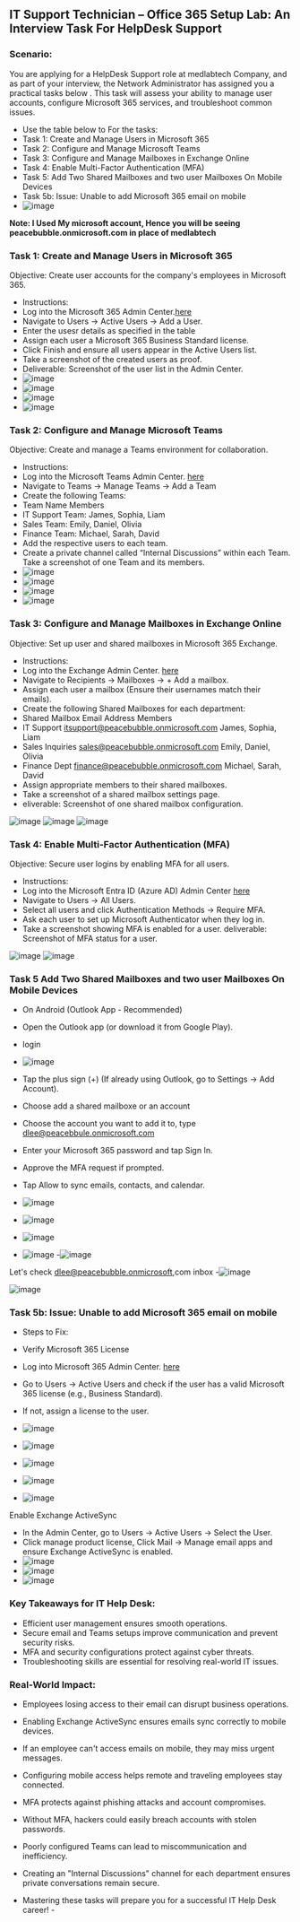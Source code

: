 ## IT Support Technician – Office 365 Setup Lab: An Interview Task For HelpDesk Support

### Scenario:
You are applying for a HelpDesk Support role at medlabtech Company, and as part of your interview, the Network Administrator has assigned you a practical tasks below . This task will assess your ability to manage user accounts, configure Microsoft 365 services, and troubleshoot common issues. 
-  Use the table below to For the tasks:
-  Task 1: Create and Manage Users in Microsoft 365
-  Task 2: Configure and Manage Microsoft Teams
-  Task 3: Configure and Manage Mailboxes in Exchange Online
-  Task 4: Enable Multi-Factor Authentication (MFA)
-  Task 5: Add Two Shared Mailboxes and two user Mailboxes On Mobile Devices
-  Task 5b:  Issue: Unable to add Microsoft 365 email on mobile
-  ![image](https://github.com/user-attachments/assets/6463fe51-7afa-4fa5-ae4c-dc076e77be80)
  

**Note: I Used My microsoft account, Hence you will be seeing peacebubble.onmicrosoft.com in place of medlabtech**

###  Task 1: Create and Manage Users in Microsoft 365
Objective: Create user accounts for the company's employees in Microsoft 365.
-  Instructions:
-  Log into the Microsoft 365 Admin Center.[here](https://admin.cloud.microsoft/)
-  Navigate to Users → Active Users → Add a User.
-  Enter the usesr details as specified in the table
-  Assign each user a Microsoft 365 Business Standard license.
-  Click Finish and ensure all users appear in the Active Users list.
-  Take a screenshot of the created users as proof.
-  Deliverable: Screenshot of the user list in the Admin Center.
-  ![image](https://github.com/user-attachments/assets/bf8a8442-042b-4232-a891-4515ada2d3e5)
-  ![image](https://github.com/user-attachments/assets/b3aa6a62-f6df-4efb-9f31-27bb0e5ff791)
-  ![image](https://github.com/user-attachments/assets/7fe63419-0a5b-4489-964c-865f87ef02c8)
-  ![image](https://github.com/user-attachments/assets/ba3f381e-38a0-4162-89d5-433765ef2538)

### Task 2: Configure and Manage Microsoft Teams
Objective: Create and manage a Teams environment for collaboration.
-  Instructions:
-  Log into the Microsoft Teams Admin Center. [here](https://admin.cloud.microsoft/)
-  Navigate to Teams → Manage Teams → Add a Team
-  Create the following Teams:
-  Team Name	Members
  -  IT Support Team:	James, Sophia, Liam
  -  Sales Team:	Emily, Daniel, Olivia
  -  Finance Team:	Michael, Sarah, David
  -  Add the respective users to each team.
  -  Create a private channel called “Internal Discussions” within each Team.
Take a screenshot of one Team and its members.
-  ![image](https://github.com/user-attachments/assets/ee32e44c-ce9b-4c59-899a-b6a423f25e3d)
-  ![image](https://github.com/user-attachments/assets/794e7073-eb68-4629-8603-277290a73d0a)
-  ![image](https://github.com/user-attachments/assets/2a57199a-0acb-40ea-9269-77761d18df97)
-  ![image](https://github.com/user-attachments/assets/4d707056-55e1-43a3-9818-1e259854c9ec)


### Task 3: Configure and Manage Mailboxes in Exchange Online
Objective: Set up user and shared mailboxes in Microsoft 365 Exchange.
-  Instructions:
-  Log into the Exchange Admin Center. [here](https://admin.exchange.microsoft.com)
-  Navigate to Recipients → Mailboxes → + Add a mailbox.
-  Assign each user a mailbox (Ensure their usernames match their emails).
-  Create the following Shared Mailboxes for each department:
-  Shared Mailbox	Email Address	Members
-  IT Support	itsupport@peacebubble.onmicrosoft.com	James, Sophia, Liam
-  Sales Inquiries	sales@peacebubble.onmicrosoft.com	Emily, Daniel, Olivia
-  Finance Dept	finance@peacebubble.onmicrosoft.com	Michael, Sarah, David
-  Assign appropriate members to their shared mailboxes.
-  Take a screenshot of a shared mailbox settings page.
  -   eliverable: Screenshot of one shared mailbox configuration.

![image](https://github.com/user-attachments/assets/8db065b5-4e67-4637-8fe2-7be0af6ca6d7)
![image](https://github.com/user-attachments/assets/3d9f45e4-b1fe-4e91-807e-ffdcccfd2cd5)
![image](https://github.com/user-attachments/assets/14d98542-0843-4b83-bbbd-4bbe5bf41035)

### Task 4: Enable Multi-Factor Authentication (MFA)
Objective: Secure user logins by enabling MFA for all users.
-  Instructions:
-  Log into the Microsoft Entra ID (Azure AD) Admin Center [here](https://entra.microsoft.com/)
-  Navigate to Users → All Users.
-  Select all users and click Authentication Methods → Require MFA.
-  Ask each user to set up Microsoft Authenticator when they log in.
-  Take a screenshot showing MFA is enabled for a user.
   deliverable: Screenshot of MFA status for a user.

![image](https://github.com/user-attachments/assets/dccc63eb-77d1-4af8-95c7-76bc3be8136c)
![image](https://github.com/user-attachments/assets/5984d93c-b298-4677-a266-2bdc18510c40)

### Task 5 Add Two Shared Mailboxes and two user Mailboxes On Mobile Devices
- On Android (Outlook App - Recommended)
- Open the Outlook app (or download it from Google Play).
- login
- ![image](https://github.com/user-attachments/assets/106f56b1-21c5-4996-a93b-4de2bcf708d0)

- Tap the plus sign (+) (If already using Outlook, go to Settings → Add Account).
- Choose add a shared mailboxe or an account
- Choose the account you want to add it to, type dlee@peacebbule.onmicrosoft.com
- Enter your Microsoft 365 password and tap Sign In.
- Approve the MFA request if prompted.
- Tap Allow to sync emails, contacts, and calendar.
- ![image](https://github.com/user-attachments/assets/3fa1679e-1369-4493-b7c4-236628f255ac)

- ![image](https://github.com/user-attachments/assets/78d6d327-7628-423b-b0a7-8f599ff2a4a0)
- ![image](https://github.com/user-attachments/assets/b1fbadff-97e0-4574-81e8-3de4c061387c)

- ![image](https://github.com/user-attachments/assets/43c7dfe3-93ca-4165-9df5-6bf530d1a6f9)
-![image](https://github.com/user-attachments/assets/0e9ba288-d040-406f-87ca-9247f8a61305)

Let's check dlee@peacebubble.onmicrosoft,com inbox
-![image](https://github.com/user-attachments/assets/bd1144e5-993c-4f4d-8e6e-ef98df691394)

![image](https://github.com/user-attachments/assets/b9baed9c-c2cb-4a5a-8f3f-2be092fc3ac8)


###  Task 5b:  Issue: Unable to add Microsoft 365 email on mobile

-  Steps to Fix:
-  Verify Microsoft 365 License
-  Log into Microsoft 365 Admin Center. [here](https://admin.cloud.microsof)
-  Go to Users → Active Users and check if the user has a valid Microsoft 365 license (e.g., Business Standard).
-  If not, assign a license to the user.
-  ![image](https://github.com/user-attachments/assets/ecb684a3-c08c-4cf5-9a31-d3b6401666da)
-  ![image](https://github.com/user-attachments/assets/3a9f14a4-62a2-41d9-a89c-234665033910)

-  ![image](https://github.com/user-attachments/assets/ea8612f9-204e-44c3-8546-0be17083d6aa)
-  ![image](https://github.com/user-attachments/assets/c859a67e-a9c2-4764-860c-9e95c344a169)

-  ![image](https://github.com/user-attachments/assets/dbf28268-b405-4d9a-8d29-836f61f3597d)

Enable Exchange ActiveSync
-  In the Admin Center, go to Users → Active Users → Select the User.
-  Click manage product license, Click Mail → Manage email apps and ensure Exchange ActiveSync is enabled.
-  ![image](https://github.com/user-attachments/assets/c490ea1d-ab1b-42a2-a0eb-125306fcea25)
-  ![image](https://github.com/user-attachments/assets/3c33c5b1-36fe-403c-89e8-06964411bb40)
-  ![image](https://github.com/user-attachments/assets/a7992068-ec9e-4f53-aed4-0744404d26e9)

### Key Takeaways for IT Help Desk:
-  Efficient user management ensures smooth operations.
- Secure email and Teams setups improve communication and prevent security risks.
- MFA and security configurations protect against cyber threats.
- Troubleshooting skills are essential for resolving real-world IT issues.
### Real-World Impact:
-  Employees losing access to their email can disrupt business operations.
-  Enabling Exchange ActiveSync ensures emails sync correctly to mobile devices.
-  If an employee can't access emails on mobile, they may miss urgent messages.
-  Configuring mobile access helps remote and traveling employees stay connected.
-  MFA protects against phishing attacks and account compromises.
-  Without MFA, hackers could easily breach accounts with stolen passwords.
-  Poorly configured Teams can lead to miscommunication and inefficiency.
-  Creating an "Internal Discussions" channel for each department ensures private conversations remain secure.


- Mastering these tasks will prepare you for a successful IT Help Desk career! -
